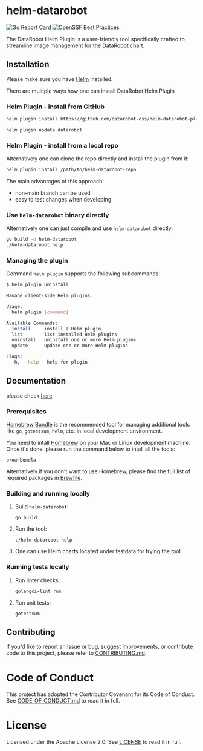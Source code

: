 # helm-datarobot

[![Go Report Card](https://goreportcard.com/badge/github.com/datarobot-oss/helm-datarobot-plugin)](https://goreportcard.com/report/github.com/datarobot-oss/helm-datarobot-plugin)
[![OpenSSF Best Practices](https://www.bestpractices.dev/projects/9785/badge)](https://www.bestpractices.dev/projects/9785)


The DataRobot Helm Plugin is a user-friendly tool specifically crafted to streamline image management for the DataRobot chart.

## Installation

Please make sure you have [Helm](https://helm.sh/) installed.

There are multiple ways how one can install DataRobot Helm Plugin

### Helm Plugin - install from GitHub

```sh
helm plugin install https://github.com/datarobot-oss/helm-datarobot-plugin.git
```

```sh
helm plugin update datarobot
```


### Helm Plugin - install from a local repo

Alternatively one can clone the repo directly and install the plugin from it:

```sh
helm plugin install /path/to/helm-datarobot-repo
```

The main advantages of this approach:
* non-main branch can be used
* easy to test changes when developing

### Use `helm-datarobot` binary directly

Alternatively one can just compile and use `helm-datarobot` directly:

```sh
go build -o helm-datarobot
./helm-datarobot help
```

### Managing the plugin

Command `helm plugin` supports the following subcommands:
```sh
$ helm plugin uninstall

Manage client-side Helm plugins.

Usage:
  helm plugin [command]

Available Commands:
  install     install a Helm plugin
  list        list installed Helm plugins
  uninstall   uninstall one or more Helm plugins
  update      update one or more Helm plugins

Flags:
  -h, --help   help for plugin
```

## Documentation

please check [here](./docs/helm-datarobot.md)

### Prerequisites

[Homebrew Bundle][homebrew-bundle] is the recommended tool for managing
additional tools like `go`, `gotestsum`, `helm`, etc. in local development
environment.

You need to intall [Homebrew][homebrew] on your Mac or Linux development
machine. Once it's done, please run the command below to intall all the tools:
```
brew bundle
```

Alternatively if you don't want to use Homebrew, please find the full list of
required packages in [Brewfile](./Brewfile).

[homebrew]: https://github.com/Homebrew/brew
[homebrew-bundle]: https://github.com/Homebrew/homebrew-bundle

### Building and running locally

1. Build `helm-datarobot`:
    ```
    go build
    ```
2. Run the tool:
    ```
    ./helm-datarobot help
    ```
3. One can use Helm charts located under testdata for trying the tool.

### Running tests locally

1. Run linter checks:
    ```
    golangci-lint run
    ```

2. Run unit tests:
    ```
    gotestsum
    ```


## Contributing

If you'd like to report an issue or bug, suggest improvements, or contribute code to this project, please refer to [CONTRIBUTING.md](CONTRIBUTING.md).

# Code of Conduct

This project has adopted the Contributor Covenant for its Code of Conduct.
See [CODE_OF_CONDUCT.md](CODE_OF_CONDUCT.md) to read it in full.

# License

Licensed under the Apache License 2.0.
See [LICENSE](LICENSE) to read it in full.
